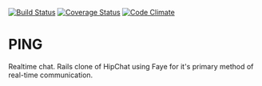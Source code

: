 [![Build Status](https://travis-ci.org/krisrang/ping.png?branch=master)](https://travis-ci.org/krisrang/ping)
[![Coverage Status](https://coveralls.io/repos/krisrang/ping/badge.png)](https://coveralls.io/r/krisrang/ping)
[![Code Climate](https://codeclimate.com/github/krisrang/ping.png)](https://codeclimate.com/github/krisrang/ping)

PING
====

Realtime chat. Rails clone of HipChat using Faye for it's primary method of real-time communication.
